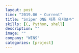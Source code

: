 ```yaml
---
layout: post
time: "2019.06 ~ Current"
title: "Sniper ONE 제품 유지보수"
skills: [C, Python, shell]
description: ""
image: ""
company: "WINS"
categories: [project]
---
```

